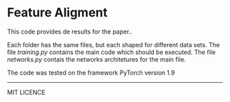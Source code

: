 # Feature Aligment

This code provides de results for the paper..

Each folder has the same files, but each shaped for different data sets.
The file *training.py* contains the main code which should be executed. 
The file *networks.py* contais the networks architetures for the main file.

The code was tested on the framework PyTorch version 1.9

--------------

MIT LICENCE
